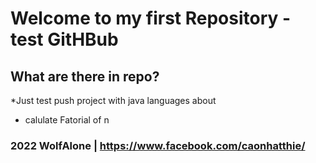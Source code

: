 # Welcome to my first Repository - test GitHBub

## What are there in repo?
 
*Just test push project with java languages about 
* calulate Fatorial of n

### 2022 WolfAlone | https://www.facebook.com/caonhatthie/